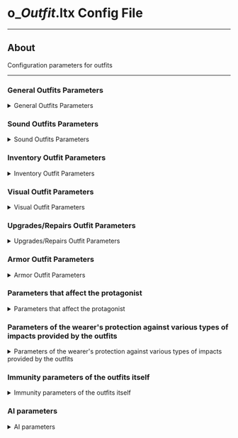 # o_*Outfit*.ltx Config File

___

## About

Configuration parameters for outfits

___

### General Outfits Parameters

<details>
    <summary>General Outfits Parameters</summary>

| Parameter name | Parameter description | Example value | Value Data Type | Possible parameter values and their descriptions |
|---|---|---|:---:|---|
| GroupControlSection |  | spawn_group |  |  |
| $spawn | Outfit Directory in the [Level Editor](../../../sdk/level-editor.md) | "outfit\cs_light_novice_outfit" |  |  |
| cform | Skeleton model | skeleton |  | parameter for dynamic objects; necessary for correct creation of the skeleton model |
| discovery_dependency | Outdated parameter used in early SoC builds. Needed for discovery or improvement after working with scientists |  |  |  |
| class | Engine outfit class | EQU_STLK |  |  |
| default_to_ruck | whether the outfit will be moved to the backpack instead of the slot when picked up | true |  | true - 1 - on (Yes)<br> false - 0 - off (No) |
| sprint_allowed | It is possible to run in this outfit | true |  | true - 1 - on (Yes)<br> false - 0 - off (No) |
| kind | Kind of item to group into the appropriate section in the [Item Spawner](../../../../tutorials/modding-tools/in-game-editors/item-spawner.md) | o_light<br> o_medium<br> o_sci<br> o_heavy |  |  |
| cost | base price | 32340 |  |  |
| community | To which faction the outfit belongs | dolg | army<br> csky<br> stalker<br> killer<br> dolg<br> bandit<br> freedom<br> monolith<br> isg<br> greh<br> ecolog<br> renegade |  |
| helmet_avaliable | Is a helmet available for this outfit | true |  | true - 1 - on (Yes)<br> false - 0 - off (No) |
| backpack_avaliable | Is a backpack available for this outfit | true |  | true - 1 - on (Yes)<br> false - 0 - off (No) |
| artefact_count  |  |  |  |  |
| can_trade |  | true |  | true - 1 - on (Yes)<br> false - 0 - off (No) |
| use_condition  |  |  |  |  |

</details>

### Sound Outfits Parameters

<details>
    <summary>Sound Outfits Parameters</summary>

| Parameter name | Parameter description | Example value | Value Data Type | Possible parameter values and their descriptions |
|---|---|---|:---:|---|
| snd_on_take |  | outfit |  |  |

</details>

### Inventory Outfit Parameters

<details>
    <summary>Inventory Outfit Parameters</summary>

| Parameter name | Parameter description | Example value | Value Data Type | Possible parameter values and their descriptions |
|---|---|---|:---:|---|
| full_icon_name | the icon of the protagonist in a full-suit | npc_icon_svoboda_light_outfit | Not used (used only in the SoC inventory) |  |
| full_scale_icon | Coordinates of the protagonist icon in full suit | 10, 11 | Not used (used only in the SoC inventory) |  |
| character_portrait | Portrait of the NPC or protagonist wearing the outfit | ui_inGame2_csky_1_2 |  |  |
| inv_grid_height | Icon height | 3 | number of 50x50 pixels cells |  |
| inv_grid_width | Icon width | 2 | number of 50x50 pixels cells |  |
| inv_grid_x | Coordinate of the upper left corner of the icon on a 50x50 pixel grid on the X axis | 116 | number of cells indented to the right |  |
| inv_grid_y | Coordinate of the upper left corner of the icon on a 50x50 pixel grid on the Y axis | 0 | number of cells indenting downward |  |
| inv_name | Inventory name | csky_light_novice_outfit_name |  |  |
| inv_name_short | Inventory short name | csky_light_novice_outfit_name |  |  |
| inv_weight | Inventory weight | 5.48 | The number is given in kilograms |  |
| description | Description in inventory | csky_light_novice_outfit_description |  |  |
| slot | Inventory slot number | 6 | 0 - knives (may be crashing)<br>1 - pistols (may be crashing)<br>2 - shotguns, machine guns, rifles, grenade launchers (may be crashing)<br>3 - grenades (may be crashing)<br>4 - binoculars (may be crashing)<br>5 - bolts (may be crashing)<br>6 - outfits |  |

</details>

### Visual Outfit Parameters

<details>
    <summary>Visual Outfit Parameters</summary>

| Parameter name | Parameter description | Example value | Value Data Type | Possible parameter values and their descriptions |
|---|---|---|:---:|---|
| player_hud_section | First-person HUD section | actor_hud_cs1 |  |  |
| visual | Outfit visual | dynamics\outfit\cs_light_outfit |  |  |
| actor_visual | Visual of a character in outfit | actors\stalker_nebo\stalker_nebo_1 |  |  |
| npc_visual | Visual of an NPC in outfit | actors\stalker_nebo\stalker_nebo_1 |  |  |

</details>

### Upgrades/Repairs Outfit Parameters

<details>
    <summary>Upgrades/Repairs Outfit Parameters</summary>

| Parameter name | Parameter description | Example value | Value Data Type | Possible parameter values and their descriptions |
|---|---|---|:---:|---|
| upgrades |  | up_gr_firstab_sunrise_3, up_gr_seconab_sunrise_3, up_gr_thirdab_sunrise_3 |  |  |
| installed_upgrades | installed upgrades |  |  |  |
| upgrade_scheme | upgrade_scheme | up_scheme_sunrise_1 |  |  |
| repair_type | item type for repair tools | outfit |  |  |
| repair_part_bonus |  | 0.17 |  |  |
| upgr_icon_x | the X coordinate of the upper left corner of the icon in the repair window | 953 | Specified in pixels |  |
| upgr_icon_y | top-left corner coordinate of the icon in the Y axis repair window | 365 | Specified in pixels |  |
| upgr_icon_width | Width of the icon in the repair window | 309 | Specified in pixels |  |
| upgr_icon_height | icon height in the repair window | 142 | Specified in pixels |  |

</details>

### Armor Outfit Parameters

<details>
    <summary>Armor Outfit Parameters</summary>

| Parameter name | Parameter description | Example value | Value Data Type | Possible parameter values and their descriptions |
|---|---|---|:---:|---|
| artefact_count | Number of artifact cells initially available | 1 |  |  |
| immunities_sect | Costume Immunities Section | sect_light_novice_outfit_immunities |  |  |
| control_inertion_factor | inertia in the outfit | 1 |  |  |
| use1_functor |  | gameplay_disguise.menu_patch |  |  |
| use1_action_functor |  | gameplay_disguise.menu_patch_action |  |  |
| additional_inventory_weight | Maximum weight at which the protagonist can walk and additional carrying weight| 5 | Specified in kilograms |  |
| additional_inventory_weight2 |  | 5 | Specified in kilograms |  |

</details>

### Parameters that affect the protagonist

<details>
    <summary>Parameters that affect the protagonist</summary>

| Parameter name | Parameter description | Example value | Value Data Type | Possible parameter values and their descriptions |
|---|---|---|:---:|---|
| bones_koeff_protection | Parameter coefficients of the "persistence" of the protagonist's bones in the outfit | actor_armor_cs1 |  |  |
| hit_fraction_actor | General protection | 0.75 |  |  |
| power_loss | Responsible for fatigue | 0.05 | Specified in percent |  |
| bleeding_restore_speed | Responsible for stopping bleeding |  | Specified in percent |  |
| health_restore_speed | Responsible for restoring health |  | Specified in percent |  |
| power_restore_speed | Responsible for restoring powers |  | Specified in percent |  |

</details>

### Parameters of the wearer's protection against various types of impacts provided by the outfits

<details>
    <summary>Parameters of the wearer's protection against various types of impacts provided by the outfits</summary>

| Parameter name | Parameter description | Example value | Value Data Type | Possible parameter values and their descriptions |
|---|---|---|:---:|---|
| burn_protection | Protection against fire | 0.145 |  |  |
| shock_protection | Protection against electric shock | 0.96 |  |  |
| radiation_protection | Radiation protection | 0.0025 |  |  |
| chemical_burn_protection | Chemicals Protection  | 0.037 |  |  |
| telepatic_protection | Psi Protection | 0 |  |  |
| strike_protection | Strike protection | 0.045 |  |  |
| explosion_protection | Explosion/shrapnel protection | 0.24 |  |  |
| wound_protection | Protection from Wounds | 0.31 |  |  |
| fire_wound_protection | Protection from firearms | 0.25 |  |  |

</details>

### Immunity parameters of the outfits itself

<details>
    <summary>Immunity parameters of the outfits itself</summary>

| Parameter name | Parameter description | Example value | Value Data Type | Possible parameter values and their descriptions |
|---|---|---|:---:|---|
| burn_immunity | Immunity to fire exposure | 0.25 |  |  |
| chemical_burn_immunity | Immunity to chemical exposure | 0.07 |  |  |
| explosion_immunity | Immunity to effects from explosions/shrapnel | 0.2 |  |  |
| fire_wound_immunity | Immunity to exposure from firearms | 0.075 |  |  |
| radiation_immunity | Immunity to exposure from radiation | 0.0 |  |  |
| shock_immunity | Immunity to exposure to electricity | 0.03 |  |  |
| strike_immunity | Immunity to impact from strikes | 0.0 |  |  |
| telepatic_immunity | Immunity to psi exposure | 0.0 |  |  |
| wound_immunity | Immunity to the effects of wounds | 0.122 |  |  |

</details>

### AI parameters

<details>
    <summary>AI parameters</summary>

| Parameter name | Parameter description | Example value | Value Data Type | Possible parameter values and their descriptions |
|---|---|---|:---:|---|
| ef_equipment_type | Preference for NPCs | 3 |  |  |

</details>
